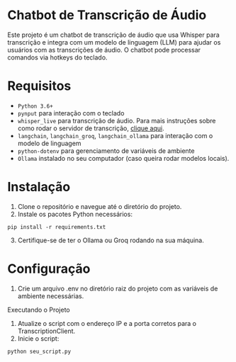 # Chatbot de Transcrição de Áudio

Este projeto é um chatbot de transcrição de áudio que usa Whisper para transcrição e integra com um modelo de linguagem (LLM) para ajudar os usuários com as transcrições de áudio. O chatbot pode processar comandos via hotkeys do teclado.

# Requisitos

- `Python 3.6+`
- `pynput` para interação com o teclado
- `whisper_live` para transcrição de áudio. Para mais instruções sobre como rodar o servidor de transcrição, [clique aqui](https://github.com/collabora/WhisperLive).
- `langchain`, `langchain_groq`, `langchain_ollama` para interação com o modelo de linguagem
- `python-dotenv` para gerenciamento de variáveis de ambiente
- `Ollama` instalado no seu computador (caso queira rodar modelos locais).

# Instalação

1.	Clone o repositório e navegue até o diretório do projeto.
2.	Instale os pacotes Python necessários:

`pip install -r requirements.txt`

3.	Certifique-se de ter o Ollama ou Groq rodando na sua máquina.


# Configuração

1.	Crie um arquivo .env no diretório raiz do projeto com as variáveis de ambiente necessárias.

Executando o Projeto

1.	Atualize o script com o endereço IP e a porta corretos para o TranscriptionClient.
2.	Inicie o script:

`python seu_script.py`


